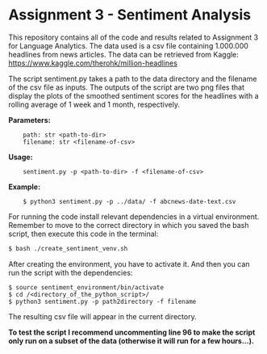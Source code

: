 # Assignment 3 - Sentiment Analysis
This repository contains all of the code and results related to Assignment 3 for Language Analytics.
The data used is a csv file containing 1.000.000 headlines from news articles. The data can be retrieved from Kaggle: https://www.kaggle.com/therohk/million-headlines

The script sentiment.py takes a path to the data directory and the filename of the csv file as inputs.
The outputs of the script are two png files that display the plots of the smoothed sentiment scores for the headlines with a rolling average of 1 week and 1 month, respectively.

__Parameters:__ <br>
```
    path: str <path-to-dir> 
    filename: str <filename-of-csv> 
```
    
__Usage:__ <br>
```
    sentiment.py -p <path-to-dir> -f <filename-of-csv>
```
    
__Example:__ <br>
```
    $ python3 sentiment.py -p ../data/ -f abcnews-date-text.csv
```

For running the code install relevant dependencies in a virtual environment. Remember to move to the correct directory in which you saved the bash script, then execute this code in the terminal:
```bash
$ bash ./create_sentiment_venv.sh
```

After creating the environment, you have to activate it. And then you can run the script with the dependencies:
```
$ source sentiment_environment/bin/activate
$ cd /<directory_of_the_python_script>/
$ python3 sentiment.py -p path2directory -f filename
```
The resulting csv file will appear in the current directory.

__To test the script I recommend uncommenting line 96 to make the script only run on a subset of the data (otherwise it will run for a few hours...).__
